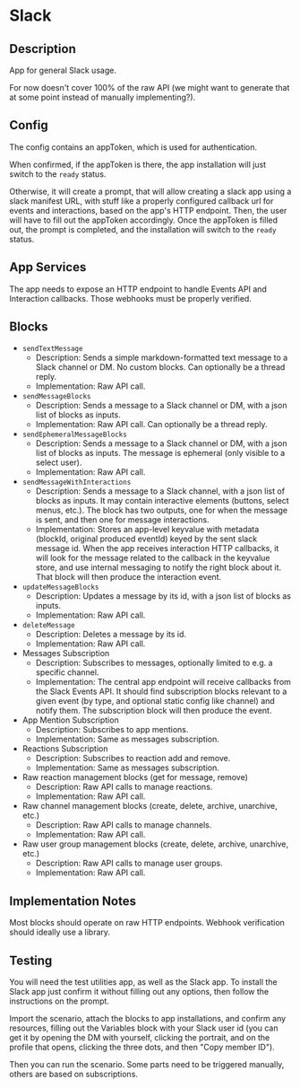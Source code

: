 # Slack

## Description

App for general Slack usage.

For now doesn't cover 100% of the raw API (we might want to generate that at some point instead of manually implementing?).

## Config

The config contains an appToken, which is used for authentication.

When confirmed, if the appToken is there, the app installation will just switch to the `ready` status.

Otherwise, it will create a prompt, that will allow creating a slack app using a slack manifest URL, with stuff like a properly configured callback url for events and interactions, based on the app's HTTP endpoint. Then, the user will have to fill out the appToken accordingly. Once the appToken is filled out, the prompt is completed, and the installation will switch to the `ready` status.

## App Services

The app needs to expose an HTTP endpoint to handle Events API and Interaction callbacks. Those webhooks must be properly verified.

## Blocks

- `sendTextMessage`
  - Description: Sends a simple markdown-formatted text message to a Slack channel or DM. No custom blocks. Can optionally be a thread reply.
  - Implementation: Raw API call.
- `sendMessageBlocks`
  - Description: Sends a message to a Slack channel or DM, with a json list of blocks as inputs.
  - Implementation: Raw API call. Can optionally be a thread reply.
- `sendEphemeralMessageBlocks`
  - Description: Sends a message to a Slack channel or DM, with a json list of blocks as inputs. The message is ephemeral (only visible to a select user).
  - Implementation: Raw API call.
- `sendMessageWithInteractions`
  - Description: Sends a message to a Slack channel, with a json list of blocks as inputs. It may contain interactive elements (buttons, select menus, etc.). The block has two outputs, one for when the message is sent, and then one for message interactions.
  - Implementation: Stores an app-level keyvalue with metadata (blockId, original produced eventId) keyed by the sent slack message id. When the app receives interaction HTTP callbacks, it will look for the message related to the callback in the keyvalue store, and use internal messaging to notify the right block about it. That block will then produce the interaction event.
- `updateMessageBlocks`
  - Description: Updates a message by its id, with a json list of blocks as inputs.
  - Implementation: Raw API call.
- `deleteMessage`
  - Description: Deletes a message by its id.
  - Implementation: Raw API call.
- Messages Subscription
  - Description: Subscribes to messages, optionally limited to e.g. a specific channel.
  - Implementation: The central app endpoint will receive callbacks from the Slack Events API. It should find subscription blocks relevant to a given event (by type, and optional static config like channel) and notify them. The subscription block will then produce the event.
- App Mention Subscription
  - Description: Subscribes to app mentions.
  - Implementation: Same as messages subscription.
- Reactions Subscription
  - Description: Subscribes to reaction add and remove.
  - Implementation: Same as messages subscription.
- Raw reaction management blocks (get for message, remove)
  - Description: Raw API calls to manage reactions.
  - Implementation: Raw API call.
- Raw channel management blocks (create, delete, archive, unarchive, etc.)
  - Description: Raw API calls to manage channels.
  - Implementation: Raw API call.
- Raw user group management blocks (create, delete, archive, unarchive, etc.)
  - Description: Raw API calls to manage user groups.
  - Implementation: Raw API call.

## Implementation Notes

Most blocks should operate on raw HTTP endpoints. Webhook verification should ideally use a library.

## Testing

You will need the test utilities app, as well as the Slack app. To install the Slack app just confirm it without filling out any options, then follow the instructions on the prompt.

Import the scenario, attach the blocks to app installations, and confirm any resources, filling out the Variables block with your Slack user id (you can get it by opening the DM with yourself, clicking the portrait, and on the profile that opens, clicking the three dots, and then "Copy member ID").

Then you can run the scenario. Some parts need to be triggered manually, others are based on subscriptions.
